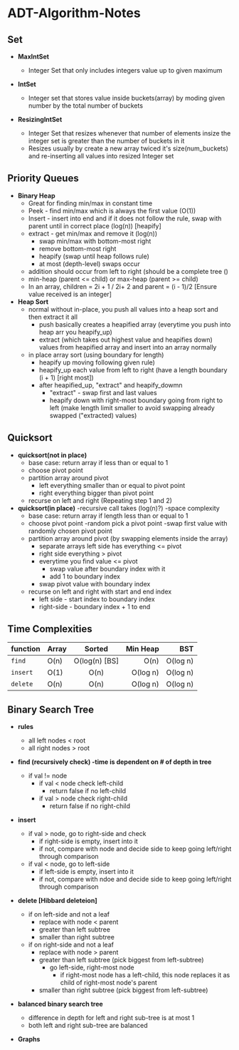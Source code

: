 # ADT-Algorithm-Notes

## Set

- **MaxIntSet**
    - Integer Set that only includes integers value up to given maximum

- **IntSet**
    - Integer set that stores value inside buckets(array) by moding given number by the total number of buckets
- **ResizingIntSet**
    - Integer Set that resizes whenever that number of elements insize the integer set is greater than the number of buckets in it
    - Resizes usually by create a new array twiced it's size(num_buckets) and re-inserting all values into resized Integer set


## Priority Queues
- **Binary Heap**
    - Great for finding min/max in constant time
    - Peek - find min/max which is always the first value (O(1))
    - Insert - insert into end and if it does not follow the rule, swap with parent until in correct place (log(n)) [heapify]
    - extract - get min/max and remove it (log(n))
        - swap min/max with bottom-most right
        - remove bottom-most right
        - heapify (swap until heap follows rule) 
        - at most (depth-level) swaps occur 
    - addition should occur from left to right (should be a complete tree ()
    - min-heap (parent <= child) or max-heap (parent >=  child)
    - In an array, children = 2i + 1 / 2i+ 2 and parent = (i - 1)/2 [Ensure value received is an integer]
- **Heap Sort**
    - normal without in-place, you push all values into a heap sort and then extract it all
        - push basically creates a heapified array (everytime you push into heap arr you heapify_up)
        - extract (which takes out highest value and heapifies down) values from heapified array and insert into an array normally
    - in place array sort (using boundary for length)
        - heapify up moving following given rule)
        - heapify_up each value from left to right (have a length boundary (i + 1) [right most])
        - after heapified_up, "extract" and heapify_dowmn
            - "extract" - swap first and last values
            - heapify down with right-most boundary going from right to left (make length limit smaller to avoid swapping already swapped ("extracted) values)

## Quicksort
-   **quicksort(not in place)**
    - base case: return array if less than or equal to 1
    - choose pivot point
    - partition array around pivot
        - left everything  smaller than or equal to pivot point
        - right everything bigger than pivot point
    - recurse on left and right (Repeating step 1 and 2)
- **quicksort(in place)**
    -recursive call takes (log(n)?) -space complexity
    - base case: return array if length less than or equal to 1
    - choose pivot point
        -random pick a pivot point
        -swap first value with randomly chosen pivot point
    - partition array around pivot (by swapping elements inside the array)
        - separate arrays left side has everything <= pivot
        - right side everything > pivot
        - everytime you find value <= pivot
            - swap value after boundary index with it
            - add 1 to boundary index
        - swap pivot value with boundary index
    - recurse on left and right with start and end index
        - left side - start index to boundary index
        - right-side - boundary index + 1 to end

## Time Complexities

|function | **Array**       | **Sorted**          | **Min Heap** | **BST**|
| ------------- | ------------- |:-------------:| -----:|-----:|
| `find` |  O(n)  | O(log(n) [BS]| O(n) | O(log n)|
|`insert` | O(1)    | O(n)     |  O(log n) | O(log n)|
|`delete` | O(n) | O(n)     |    O(log n)| O(log n)

## Binary Search Tree
- **rules**
    - all left nodes < root
    - all right nodes > root
- **find (recursively check) -time is dependent on # of depth in tree**
    - if val != node
        - if val < node check left-child
            - return false if no left-child
        - if val > node check right-child
            - return false if no right-child
- **insert**
    - if val > node, go to right-side and check
        - if right-side is empty, insert into it
        - if not, compare with node and decide side to keep going left/right through comparison
    - if val < node, go to left-side
        - if left-side is empty, insert into it
        - if not, compare with ndoe and decide side to keep going left/right through comparison
- **delete [Hibbard deleteion]**
    - if on left-side and not a leaf
        - replace with node < parent
        - greater than left subtree
        - smaller than right subtree 
    - if on right-side and not a leaf
        - replace with node > parent
        - greater than left subtree (pick biggest from left-subtree)
            - go left-side, right-most node
                - if right-most node has a left-child, this node replaces it as child of right-most node's parent
        - smaller than right subtree (pick biggest from left-subtree)
- **balanced binary search tree**
    - difference in depth for left and right sub-tree is at most 1
    - both left and right sub-tree are balanced

- **Graphs**
